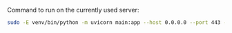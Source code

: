 Command to run on the currently used server:
```bash
sudo -E venv/bin/python -m uvicorn main:app --host 0.0.0.0 --port 443 --ssl-certfile cert.pem --ssl-keyfile private.key
```
